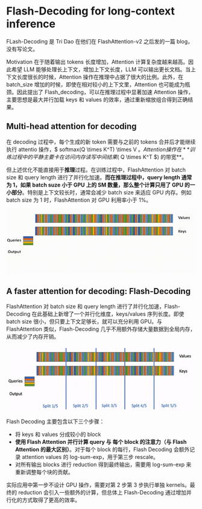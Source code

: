 # Flash-Decoding for long-context inference

FLash-Decoding 是 Tri Dao 在他们在 FlashAttention-v2 之后发的一篇 blog，没有写论文。

Motivation 在于随着输出 tokens 长度增加，Attention 计算复杂度越来越高。因此希望 LLM 能够处理长上下文，增加上下文长度，LLM 可以输出更长文档。当上下文长度很长的时候，Attention 操作在推理中占据了很大的比例。此外，在 batch_size 增加的时候，即使在相对较小的上下文里，Attention 也可能成为瓶颈。因此提出了 Flash_decoding，可以在推理过程中显著加速 Attention 操作，主要思想是最大并行加载 keys 和 values 的效率，通过重新缩放组合得到正确结果。

## Multi-head attention for decoding

在 decoding 过程中，每个生成的新 token 需要与之前的 tokens 合并后才能继续执行 attentio 操作，$ softmax(Q \times K^T) \times V $。Attention 操作在**训练过程中的平静主要卡在访问内存读写中间结果($ Q \times K^T $) 的带宽**。

但上述优化不能直接用于**推理**过程。在训练过程中，FlashAttention 对 batch size 和 query length 进行了并行化加速。**而在推理过程中，query length 通常为 1，如果 batch suze 小于 GPU 上的 SM 数量，那么整个计算只用了 GPU 的一小部分**。特别是上下文较长时，通常会减少 batch size 来适应 GPU 内存。例如 batch size 为 1 时，FlashAttention 对 GPU 利用率小于 1%。

![](FlashDecoding/parallelization.gif)

## A faster attention for decoding: Flash-Decoding

FlashAttention 对 batch size 和 query length 进行了并行化加速，Flash-Decoding 在此基础上新增了一个并行化维度，keys/values 序列长度。即使 batch size 很小，但只要上下文足够长，就可以充分利用 GPU。与 FlashAttention 类似，Flash-Decoding 几乎不用额外存储大量数据到全局内存，从而减少了内存开销。

![](FlashDecoding/parallelization_kv.gif)

Flash Decoding 主要包含以下三个步骤：

- 将 keys 和 values 分成较小的 block
- **使用 Flash Attention 并行计算 query 与 每个 block 的注意力（与 Flash Attention 的最大区别）**。对于每个 block 的每行，Flash Decoding 会额外记录 attention values 的 log-sum-exp，用于第三步 rescale。
- 对所有输出 blocks 进行 reduction 得到最终输出，需要用 log-sum-exp 来重新调整每个块的贡献。

实际应用中第一步不设计 GPU 操作，需要对第 2 步第 3 步执行单独 kernels。最终的 reduction 会引入一些额外的计算，但总体上 Flash-Decoding 通过增加并行化的方式取得了更高的效率。
